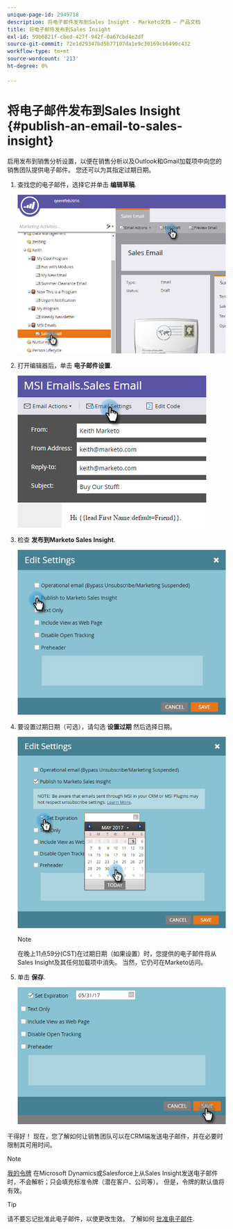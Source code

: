```yaml
---
unique-page-id: 2949718
description: 将电子邮件发布到Sales Insight - Marketo文档 — 产品文档
title: 将电子邮件发布到Sales Insight
exl-id: 59b6821f-cbed-427f-942f-0a67cbd4e2df
source-git-commit: 72e1d29347bd5b77107da1e9c30169cb6490c432
workflow-type: tm+mt
source-wordcount: '213'
ht-degree: 0%

---
```


# 将电子邮件发布到Sales Insight {#publish-an-email-to-sales-insight}

启用发布到销售分析设置，以便在销售分析以及Outlook和Gmail加载项中向您的销售团队提供电子邮件。 您还可以为其指定过期日期。

1. 查找您的电子邮件，选择它并单击 **编辑草稿**.

   ![](assets/one.png)

1. 打开编辑器后，单击 **电子邮件设置**.

   ![](assets/two.png)

1. 检查 **发布到Marketo Sales Insight**.

   ![](assets/three.png)

1. 要设置过期日期（可选），请勾选 **设置过期** 然后选择日期。

   ![](assets/four.png)

   >[!NOTE]
   >
   >在晚上11点59分(CST)在过期日期（如果设置）时，您提供的电子邮件将从Sales Insight及其任何加载项中消失。 当然，它仍可在Marketo访问。

1. 单击 **保存**.

   ![](assets/five.png)

干得好！ 现在，您了解如何让销售团队可以在CRM端发送电子邮件，并在必要时限制其可用时间。

>[!NOTE]
>
>[我的令牌](/help/marketo/product-docs/core-marketo-concepts/programs/tokens/understanding-my-tokens-in-a-program.md) 在Microsoft Dynamics或Salesforce上从Sales Insight发送电子邮件时，不会解析；只会填充标准令牌（潜在客户、公司等）。 但是，令牌的默认值将有效。

>[!TIP]
>
>请不要忘记批准此电子邮件，以使更改生效。 了解如何 [批准电子邮件](/help/marketo/product-docs/email-marketing/general/creating-an-email/approve-an-email.md).
